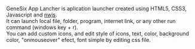 GeneSix App Lancher is aplication launcher created using HTML5, CSS3, Javascript and <a href="http://nwjs.io/">nwjs</a>.<br>
It can launch local file, folder, program, internet link, or any other run command (windows key + r).<br>
You can add custom icons, and edit style of icons, text, color, background color, "onmouseover" efect, font simple by editing css file.
